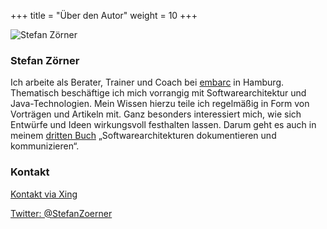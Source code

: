 +++
title = "Über den Autor"
weight = 10
+++

![Stefan Zörner](/images/autor/SZ_web_300x202.jpg "Stefan Zörner")

### Stefan Zörner

Ich arbeite als Berater, Trainer und Coach bei [embarc](https://www.embarc.de) in Hamburg.
Thematisch beschäftige ich mich vorrangig mit Softwarearchitektur und Java-Technologien.
Mein Wissen hierzu teile ich regelmäßig in Form von Vorträgen und Artikeln mit.
Ganz besonders interessiert mich, wie sich Entwürfe und Ideen wirkungsvoll festhalten lassen.
Darum geht es auch in meinem [dritten Buch](/abspann/#die-inhalte) „Softwarearchitekturen dokumentieren und kommunizieren“.

### Kontakt



<i class="fab fa-xing"></i> [Kontakt via Xing](https://www.xing.com/profile/Stefan_Zoerner3)  

<i class="fab fa-twitter"></i> [Twitter: @StefanZoerner](https://twitter.com/StefanZoerner)  
